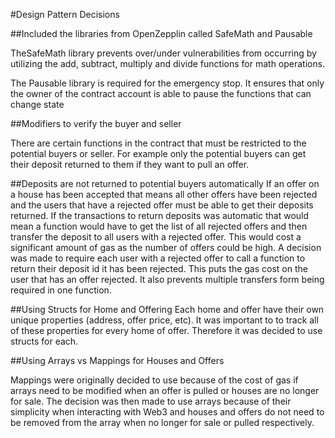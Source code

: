 #Design Pattern Decisions

##Included the libraries from OpenZepplin called SafeMath and Pausable

TheSafeMath library prevents over/under vulnerabilities from occurring by utilizing the add, subtract, multiply and divide functions for math operations.

The Pausable library is required for the emergency stop. It ensures that only the owner of the contract account is able to pause the functions that can change state

##Modifiers to verify the buyer and seller

There are certain functions in the contract that must be restricted to the potential buyers or seller. For example only the potential buyers can get their deposit returned to them if they want to pull an offer.

##Deposits are not returned to potential buyers automatically
If an offer on a house has been accepted that means all other offers have been rejected and the users that have a rejected offer must be able to get their deposits returned. If the transactions to return deposits was automatic that would mean a function would have to get the list of all rejected offers and then transfer the deposit to all users with a rejected offer. This would cost a significant amount of gas as the number of offers could be high. A decision was made to require each user with a rejected offer to call a function to return their deposit id it has been rejected. This puts the gas cost on the user that has an offer rejected. It also prevents multiple transfers form being required in one function.

##Using Structs for Home and Offering
Each home and offer have their own unique properties (address, offer price, etc). It was important to to track all of these properties for every home of offer. Therefore it was decided to use structs for each.

##Using Arrays vs Mappings for Houses and Offers

Mappings were originally decided to use because of the cost of gas if arrays need to be modified when an offer is pulled or houses are no longer for sale. The decision was then made to use arrays because of their simplicity when interacting with Web3 and houses and offers do not need to be removed from the array when no longer for sale or pulled respectively.
